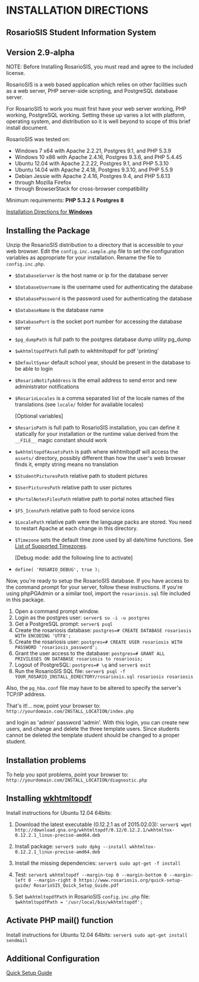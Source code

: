 # INSTALLATION DIRECTIONS

## RosarioSIS Student Information System

Version 2.9-alpha
-----------------

NOTE: Before Installing RosarioSIS, you must read and agree to the included license.

RosarioSIS is a web based application which relies on other facilities such as a web server, PHP server-side scripting, and PostgreSQL database server.

For RosarioSIS to work you must first have your web server working, PHP working, PostgreSQL working. Setting these up varies a lot with platform, operating system, and distribution so it is well beyond to scope of this brief install document.

RosarioSIS was tested on:

- Windows 7 x64 with Apache 2.2.21, Postgres 9.1, and PHP 5.3.9
- Windows 10 x86 with Apache 2.4.16, Postgres 9.3.6, and PHP 5.4.45
- Ubuntu 12.04 with Apache 2.2.22, Postgres 9.1, and PHP 5.3.10
- Ubuntu 14.04 with Apache 2.4.18, Postgres 9.3.10, and PHP 5.5.9
- Debian Jessie with Apache 2.4.16, Postgres 9.4, and PHP 5.6.13
- through Mozilla Firefox
- through BrowserStack for cross-browser compatibility

Minimum requirements: **PHP 5.3.2** & **Postgres 8**

[Installation Directions for **Windows**](https://github.com/francoisjacquet/rosariosis/wiki/How-to-install-RosarioSIS-on-Windows)


Installing the Package
----------------------

Unzip the RosarioSIS distribution to a directory that is accessible to your web browser. Edit the `config.inc.sample.php` file to set the configuration variables as appropriate for your installation. Rename the file to `config.inc.php`.

- `$DatabaseServer` is the host name or ip for the database server
- `$DatabaseUsername` is the username used for authenticating the database
- `$DatabasePassword` is the password used for authenticating the database
- `$DatabaseName` is the database name
- `$DatabasePort` is the socket port number for accessing the database server

- `$pg_dumpPath` is full path to the postgres database dump utility pg_dump
- `$wkhtmltopdfPath` full path to wkhtmltopdf for pdf 'printing'
  
- `$DefaultSyear` default school year, should be present in the database to be able to login
- `$RosarioNotifyAddress` is the email address to send error and new administrator notifications
- `$RosarioLocales` is a comma separated list of the locale names of the translations (see `locale/` folder for available locales)

  [Optional variables]
- `$RosarioPath` is full path to RosarioSIS installation, you can define it statically for your installation or the runtime value derived from the `__FILE__` magic constant should work
- `$wkhtmltopdfAssetsPath` is path where wkhtmltopdf will access the `assets/` directory, possibly different than how the user's web browser finds it, empty string means no translation
- `$StudentPicturesPath` relative path to student pictures
- `$UserPicturesPath` relative path to user pictures
- `$PortalNotesFilesPath` relative path to portal notes attached files
- `$FS_IconsPath` relative path to food service icons
- `$LocalePath` relative path were the language packs are stored. You need to restart Apache at each change in this directory.
- `$Timezone` sets the default time zone used by all date/time functions. See [List of Supported Timezones](http://php.net/manual/en/timezones.php).

  [Debug mode: add the following line to activate]
- `define( 'ROSARIO_DEBUG', true );`

Now, you're ready to setup the RosarioSIS database. If you have access to the command prompt for your server, follow these instructions. If you're using phpPGAdmin or a similar tool, import the `rosariosis.sql` file included in this package.

1. Open a command prompt window.
2. Login as the postgres user: `server$ su -i -u postgres`
3. Get a PostgreSQL prompt: `server$ psql`
4. Create the rosariosis database: `postgres=# CREATE DATABASE rosariosis WITH ENCODING 'UTF8';`
5. Create the rosariosis user: `postgres=# CREATE USER rosariosis WITH PASSWORD 'rosariosis_password';`
6. Grant the user access to the database: `postgres=# GRANT ALL PRIVILEGES ON DATABASE rosariosis to rosariosis;`
7. Logout of PostgreSQL: `postgres=# \q` and `server$ exit`
8. Run the RosarioSIS SQL file: `server$ psql -f YOUR_ROSARIO_INSTALL_DIRECTORY/rosariosis.sql rosariosis rosariosis`

Also, the `pg_hba.conf` file may have to be altered to specify the server's TCP/IP address.

That's it!... now, point your browser to: `http://yourdomain.com/INSTALL_LOCATION/index.php`

and login as 'admin' password 'admin'.  With this login, you can create new users, and change and delete the three template users. Since students cannot be deleted the template student should be changed to a proper student.


Installation problems
---------------------

To help you spot problems, point your browser to: `http://yourdomain.com/INSTALL_LOCATION/diagnostic.php`


Installing [wkhtmltopdf](http://wkhtmltopdf.org/)
-------------------------------------------------

Install instructions for Ubuntu 12.04 64bits:

1. Download the latest executable (0.12.2.1 as of 2015.02.03): `server$ wget http://download.gna.org/wkhtmltopdf/0.12/0.12.2.1/wkhtmltox-0.12.2.1_linux-precise-amd64.deb`

2. Install package: `server$ sudo dpkg --install wkhtmltox-0.12.2.1_linux-precise-amd64.deb`

3. Install the missing dependencies: `server$ sudo apt-get -f install`

4. Test: `server$ wkhtmltopdf --margin-top 0 --margin-bottom 0 --margin-left 0 --margin-right 0 https://www.rosariosis.org/quick-setup-guide/ RosarioSIS_Quick_Setup_Guide.pdf`

5. Set `$wkhtmltopdfPath` in RosarioSIS `config.inc.php` file: `$wkhtmltopdfPath = '/usr/local/bin/wkhtmltopdf';`


Activate PHP mail() function
----------------------------

Install instructions for Ubuntu 12.04 64bits:
	`server$ sudo apt-get install sendmail`


Additional Configuration
------------------------

[Quick Setup Guide](https://github.com/francoisjacquet/rosariosis/wiki/Quick-Setup-Guide)
